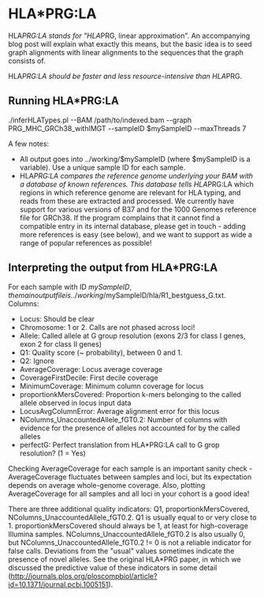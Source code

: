 # HLA*PRG:LA

HLA*PRG:LA stands for "HLA*PRG, linear approximation". An accompanying blog post will explain what exactly this means, but the basic idea is to seed graph alignments with linear alignments to the sequences that the graph consists of.

HLA*PRG:LA should be faster and less resource-intensive than HLA*PRG.

## Running HLA*PRG:LA

./inferHLATypes.pl --BAM /path/to/indexed.bam --graph PRG_MHC_GRCh38_withIMGT --sampleID $mySampleID --maxThreads 7

A few notes:
* All output goes into ../working/$mySampleID (where $mySampleID is a variable). Use a unique sample ID for each sample.
* HLA*PRG:LA compares the reference genome underlying your BAM with a database of known references. This database tells HLA*PRG:LA which regions in which reference genome are relevant for HLA typing, and reads from these are extracted and processed. We currently have support for various versions of B37 and for the 1000 Genomes reference file for GRCh38. If the program complains that it cannot find a compatible entry in its internal database, please get in touch - adding more references is easy (see below), and we want to support as wide a range of popular references as possible!

## Interpreting the output from HLA*PRG:LA

For each sample with ID $mySampleID, the main output file is ../working/$mySampleID/hla/R1_bestguess_G.txt. Columns:
* Locus: Should be clear
* Chromosome: 1 or 2. Calls are not phased across loci!
* Allele: Called allele at G group resolution (exons 2/3 for class I genes, exon 2 for class II genes)
* Q1: Quality score (~ probability), between 0 and 1.
* Q2: Ignore
* AverageCoverage: Locus average coverage
* CoverageFirstDecile: First decile coverage
* MinimumCoverage: Minimum column coverage for locus
* proportionkMersCovered: Proportion k-mers belonging to the called allele observed in locus input data
* LocusAvgColumnError: Average alignment error for this locus
* NColumns_UnaccountedAllele_fGT0.2: Number of columns with evidence for the presence of alleles not accounted for by the called alleles
* perfectG: Perfect translation from HLA*PRG:LA call to G grop resolution? (1 = Yes)

Checking AverageCoverage for each sample is an important sanity check - AverageCoverage fluctuates between samples and loci, but its expectation depends on average whole-genome coverage. Also, plotting AverageCoverage for all samples and all loci in your cohort is a good idea!

There are three additional quality indicators: Q1, proportionkMersCovered, NColumns_UnaccountedAllele_fGT0.2. Q1 is usually equal to or very close to 1. proportionkMersCovered should always be 1, at least for high-coverage Illumina samples. NColumns_UnaccountedAllele_fGT0.2 is also usually 0, but NColumns_UnaccountedAllele_fGT0.2 != 0 is not a reliable indicator for false calls. Deviations from the "usual" values sometimes indicate the presence of novel alleles. See the original HLA*PRG paper, in which we discussed the predictive value of these indicators in some detail (http://journals.plos.org/ploscompbiol/article?id=10.1371/journal.pcbi.1005151).




